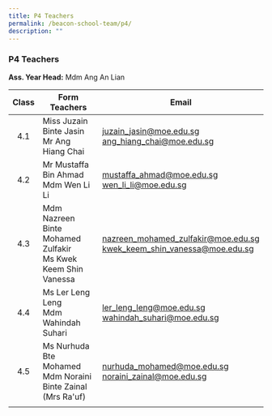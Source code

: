 ```yaml
---
title: P4 Teachers
permalink: /beacon-school-team/p4/
description: ""
---
```

### P4 Teachers

**Ass. Year Head:** Mdm Ang An Lian

| **Class** | **Form Teachers** | **Email** |
|:---:|---|---|
| 4.1 | Miss Juzain Binte Jasin  <br>Mr Ang Hiang Chai | [juzain\_jasin@moe.edu.sg](mailto:juzain_jasin@moe.edu.sg)<br>[ang\_hiang\_chai@moe.edu.sg](mailto:ang_hiang_chai@moe.edu.sg) |
| 4.2 | Mr Mustaffa Bin Ahmad  <br>Mdm Wen Li Li | [mustaffa\_ahmad@moe.edu.sg](mailto:mustaffa_ahmad@moe.edu.sg)<br>[wen\_li\_li@moe.edu.sg](mailto:wen_li_li@moe.edu.sg) |
| 4.3 | Mdm Nazreen Binte Mohamed Zulfakir  <br>Ms Kwek Keem Shin Vanessa | [nazreen\_mohamed\_zulfakir@moe.edu.sg](mailto:nazreen_mohamed_zulfakir@moe.edu.sg)<br>[kwek_keem_shin_vanessa@moe.edu.sg](mailto:kwek_keem_shin_vanessa@moe.edu.sg) |
| 4.4 | Ms Ler Leng Leng  <br>Mdm Wahindah Suhari | [ler\_leng\_leng@moe.edu.sg](mailto:ler_leng_leng@moe.edu.sg)<br>[wahindah\_suhari@moe.edu.sg](mailto:wahindah_suhari@moe.edu.sg) |
| 4.5 | Ms Nurhuda Bte Mohamed <br>Mdm Noraini Binte Zainal (Mrs Ra'uf) | [nurhuda\_mohamed@moe.edu.sg](mailto:nurhuda_mohamed@moe.edu.sg)<br>[noraini\_zainal@moe.edu.sg](mailto:noraini_zainal@moe.edu.sg) |
|  |  |  |